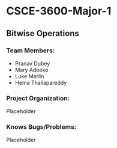 # CSCE-3600-Major-1
## Bitwise Operations

### Team Members:
- Pranav Dubey
- Mary Adeeko
- Luke Marlin
- Hema Thallapareddy


### Project Organization:
Placeholder




### Knows Bugs/Problems:
Placeholder
